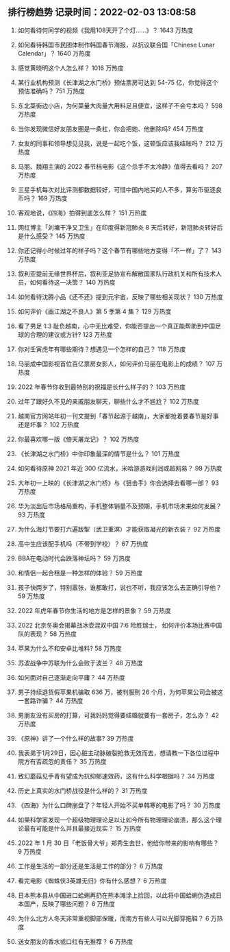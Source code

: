 
## 排行榜趋势 记录时间：2022-02-03 13:08:58
  
  1. 如何看待何同学的视频《我用108天开了个灯......》？ 1643 万热度
    
  2. 如何看待韩国市民团体制作韩国春节海报，以抗议联合国「Chinese Lunar Calendar」？ 1640 万热度
    
  3. 感觉黄晓明这个人怎么样？ 1016 万热度
    
  4. 某行业机构预测《长津湖之水门桥》预估票房可达到 54-75 亿，你觉得这个预估准确吗？ 751 万热度
    
  5. 东北菜街边小店，为何菜量大肉量大用料足且便宜，这样子不会亏本吗？ 598 万热度
    
  6. 当你发现微信好友朋友圈是一条杠，你会把她、他删除吗? 454 万热度
    
  7. 女友的同事和领导想见见我，说是一起吃个饭，这顿饭应该我结账吗？ 212 万热度
    
  8. 马丽、魏翔主演的 2022 春节档电影《这个杀手不太冷静》值得去看吗？ 207 万热度
    
  9. 三星手机每次对比评测都数据较好，可惜中国内地买的人不多，算劣币驱逐良币吗？ 169 万热度
    
  10. 客观地说，《四海》拍得到底怎么样？ 151 万热度
    
  11. 网红博主「刘墉干净又卫生」在印度得新冠肺炎 8 天后转好，新冠肺炎转好后是什么感受？ 145 万热度
    
  12. 你还记得小时候过年的样子吗？这个春节有哪些地方变得「不一样」了？ 143 万热度
    
  13. 叙利亚提前无缘世界杯后，叙利亚足协宣布解散国家队行政机关和所有技术人员，如何看待这一决策？ 140 万热度
    
  14. 如何看待沈腾小品《还不还》提到元宇宙，反映了哪些相关现状？ 130 万热度
    
  15. 如何评价《画江湖之不良人》第 5 季第 4 集？ 129 万热度
    
  16. 看了男足 1:3 耻负越南，心中无比难受，你能否提出一个真正能帮助到中国足球的合理的建议或方针? 123 万热度
    
  17. 你对壬寅虎年有哪些期待？想遇见一个怎样的自己？ 118 万热度
    
  18. 马丽成中国影视首位百亿票房女影人，如何评价马丽在电影上的成绩？ 107 万热度
    
  19. 2022 年春节你收到最特别的祝福是长什么样子的？ 103 万热度
    
  20. 过年了跟好久不见的亲戚朋友聊天，聊些什么才不尴尬？ 102 万热度
    
  21. 越南官方网站年初一刊文提到「春节起源于越南」，大家都抢着要春节是好事还是坏事？ 102 万热度
    
  22. 你最喜欢哪一版《倚天屠龙记》？ 102 万热度
    
  23. 《长津湖之水门桥》中你印象最深的情节是什么？ 101 万热度
    
  24. 如何看待原神 2021 年近 300 亿流水，米哈游游戏利润或超网易？ 99 万热度
    
  25. 大年初一上映的《长津湖之水门桥》与《狙击手》你会选择去看哪一部？ 93 万热度
    
  26. 华为淡出后市场格局重构，手机整体销量不及预期，手机市场未来如何发展？ 93 万热度
    
  27. 为什么海灯节要打六遍跋掣（武卫重溟）才能获取凝光的新衣装？ 92 万热度
    
  28. 高中生应该配手机吗（不带到学校）？ 67 万热度
    
  29. BBA在电动时代会跌落神坛吗？ 59 万热度
    
  30. 和情侣一起合租是一种怎样的体验？ 59 万热度
    
  31. 孩子快两岁了，特别嚣张，谁都敢打，说也不听，我应该怎么去正确引导他？ 59 万热度
    
  32. 2022 年虎年春节你生活的地方是怎样的景象？ 59 万热度
    
  33. 2022 北京冬奥会揭幕战冰壶混双中国 7:6 险胜瑞士， 如何评价本场比赛中国队的表现？ 58 万热度
    
  34. 苹果为什么不和安卓比堆料? 58 万热度
    
  35. 苏波战争中苏联为什么会败于波兰？ 48 万热度
    
  36. 如何面对自己逐渐走向平庸？ 44 万热度
    
  37. 男子持续退货假苹果机骗取 636 万，被判服刑 26 个月，为何苹果公司会被这一套路诈骗？ 44 万热度
    
  38. 男朋友没有买房的打算，可我妈妈觉得要结婚就要有一套房子，怎么办？ 42 万热度
    
  39. 《原神》讲了一个什么样的故事? 39 万热度
    
  40. 我表弟于1月29日，因心脏主动脉破裂抢救无效而去，想请教一下各位过程中院方有否疏忽的责任？ 35 万热度
    
  41. 致幻蘑菇见手青有望成为抗抑郁速效药，这有什么科学根据吗？ 34 万热度
    
  42. 历史上真实的水门桥战役是什么样的？ 31 万热度
    
  43. 《四海》为什么口碑崩盘了？年轻人开始不买单韩寒的电影了吗？ 30 万热度
    
  44. 如果科学家发现一个超级物理理论足以让如今所有物理理论崩溃，那么这个理论最有可能是什么并且最接近现实？ 15 万热度
    
  45. 2022 年 1 月 30 日「老饭骨大爷」郑秀生去世，他给你带来的影响有哪些？ 9 万热度
    
  46. 工作是生活的一部分还是生活是工作的部分？ 6 万热度
    
  47. 看完电影《蜘蛛侠3英雄无归》你有什么感想？ 6 万热度
    
  48. 日本熊本县从中国进口蛤蜊再扔在熊本滩涂上捡回，以此将中国蛤蜊伪造成日本国产，反映了哪些问题？ 6 万热度
    
  49. 为什么北方人冬天非常重视脚部保暖，而南方有些人可以光脚穿拖鞋？ 6 万热度
    
  50. 送女朋友的香水或口红有无推荐？ 6 万热度
    